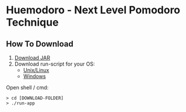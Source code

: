 # Huemodoro - Next Level Pomodoro Technique

## How To Download

1.  [Download JAR](./releases/latest.jar)
1. Download run-script for your OS:
    - [Unix/Linux](./releases/run-app.sh)
    - [Windows](./releases/run-app.bat)

Open shell / cmd:
```
> cd [DOWNLOAD-FOLDER]
> ./run-app
```

<!-- DOWNLOAD:
- Dateien ablegen in releases
- Beschreibung inbetriebnahme
-->